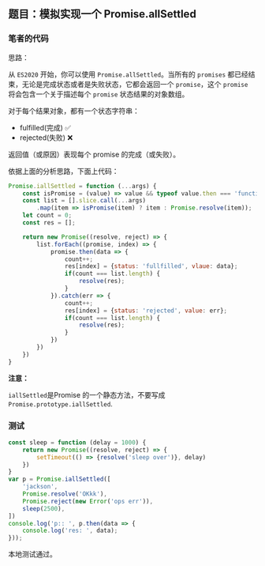 
## 题目：模拟实现一个 Promise.allSettled

### 笔者的代码

思路：

从 `ES2020` 开始，你可以使用 `Promise.allSettled`。当所有的 `promises` 都已经结束，无论是完成状态或者是失败状态，它都会返回一个 `promise`，这个 `promise` 将会包含一个关于描述每个 `promise` 状态结果的对象数组。

对于每个结果对象，都有一个状态字符串：

+ fulfilled(完成) ✅
+ rejected(失败) ❌

返回值（或原因）表现每个 promise 的完成（或失败）。

依据上面的分析思路，下面上代码：

```js
Promise.iallSettled = function (...args) {
    const isPromise = (value) => value && typeof value.then === 'function';
    const list = [].slice.call(...args)
        .map(item => isPromise(item) ? item : Promise.resolve(item));
    let count = 0;
    const res = [];

    return new Promise((resolve, reject) => {
        list.forEach((promise, index) => {
            promise.then(data => {
                count++;
                res[index] = {status: 'fullfilled', vlaue: data};
                if(count === list.length) {
                    resolve(res);
                }
            }).catch(err => {
                count++;
                res[index] = {status: 'rejected', value: err};
                if(count === list.length) {
                    resolve(res);
                }
            })
        })
    })
}
```

**注意：**

`iallSettled`是Promise 的一个静态方法，不要写成`Promise.prototype.iallSettled`.

### 测试


```js
const sleep = function (delay = 1000) {
    return new Promise((resolve, reject) => {
        setTimeout(() => {resolve('sleep over')}, delay)
    })
}
var p = Promise.iallSettled([
    'jackson',
    Promise.resolve('OKkk'),
    Promise.reject(new Error('ops err')),
    sleep(2500),
])
console.log('p:: ', p.then(data => {
    console.log('res: ', data);
}));
```

本地测试通过。
